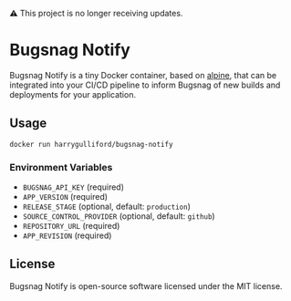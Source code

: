 ⚠️ This project is no longer receiving updates.

# Bugsnag Notify

Bugsnag Notify is a tiny Docker container, based on [alpine](https://hub.docker.com/_/alpine), that can be integrated into your CI/CD pipeline to inform Bugsnag of new builds and deployments for your application.

## Usage
```
docker run harrygulliford/bugsnag-notify
```

### Environment Variables
* `BUGSNAG_API_KEY` (required)
* `APP_VERSION` (required)
* `RELEASE_STAGE` (optional, default: `production`)
* `SOURCE_CONTROL_PROVIDER` (optional, default: `github`)
* `REPOSITORY_URL` (required)
* `APP_REVISION` (required)

## License
Bugsnag Notify is open-source software licensed under the MIT license.
